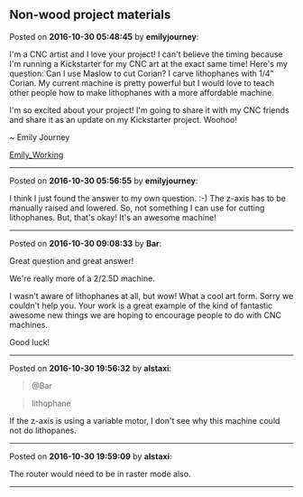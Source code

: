 ## Non-wood project materials
Posted on **2016-10-30 05:48:45** by **emilyjourney**:

I'm a CNC artist and I love your project! I can't believe the timing because I'm running a Kickstarter for my CNC art at the exact same time! Here's my question: Can I use Maslow to cut Corian? I carve lithophanes with 1/4" Corian. My current machine is pretty powerful but I would love to teach other people how to make lithophanes with a more affordable machine.

I'm so excited about your project! I'm going to share it with my CNC friends and share it as an update on my Kickstarter project. Woohoo!

~ Emily Journey

 [Emily_Working](/images/W6/T3/W6T3_emily_working.jpg.jpg)

---

Posted on **2016-10-30 05:56:55** by **emilyjourney**:

I think I just found the answer to my own question. :-) The z-axis has to be manually raised and lowered. So, not something I can use for cutting lithophanes. But, that's okay! It's an awesome machine!

---

Posted on **2016-10-30 09:08:33** by **Bar**:

Great question and great answer!



We're really more of a 2/2.5D machine.



I wasn't aware of lithophanes at all, but wow! What a cool art form. Sorry we couldn't help you. Your work is a great example of the kind of fantastic awesome new things we are hoping to encourage people to do with CNC machines. 



Good luck!

---

Posted on **2016-10-30 19:56:32** by **alstaxi**:

> @Bar

> lithophane

If the z-axis is using a variable motor, I don't see why this machine could not do lithopanes.

---

Posted on **2016-10-30 19:59:09** by **alstaxi**:

The router would need to be in raster mode also.

---

